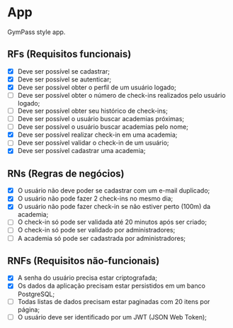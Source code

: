 # App

GymPass style app.

## RFs (Requisitos funcionais)

- [x] Deve ser possível se cadastrar;
- [x] Deve ser possível se autenticar;
- [x] Deve ser possível obter o perfil de um usuário logado;
- [ ] Deve ser possível obter o número de check-ins realizados pelo usuário logado;
- [ ] Deve ser possível obter seu histórico de check-ins;
- [ ] Deve ser possível o usuário buscar academias próximas;
- [ ] Deve ser possível o usuário buscar academias pelo nome;
- [x] Deve ser possível realizar check-in em uma academia;
- [ ] Deve ser possível validar o check-in de um usuário;
- [x] Deve ser possível cadastrar uma academia;

## RNs (Regras de negócios)

- [x] O usuário não deve poder se cadastrar com um e-mail duplicado;
- [x] O usuário não pode fazer 2 check-ins no mesmo dia;
- [x] O usuário não pode fazer check-in se não estiver perto (100m) da academia;
- [ ] O check-in só pode ser validada até 20 minutos após ser criado;
- [ ] O check-in só pode ser validado por administradores;
- [ ] A academia só pode ser cadastrada por administradores; 

## RNFs (Requisitos não-funcionais)

- [x] A senha do usuário precisa estar criptografada;
- [x] Os dados da aplicação precisam estar persistidos em um banco PostgreSQL;
- [ ] Todas listas de dados precisam estar paginadas com 20 itens por página;
- [ ] O usuário deve ser identificado por um JWT (JSON Web Token);